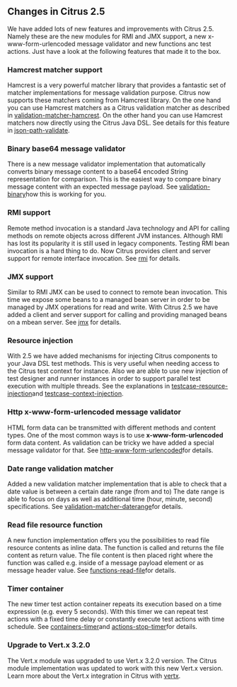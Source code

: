 ## Changes in Citrus 2.5

We have added lots of new features and improvements with Citrus 2.5. Namely these are the new modules for RMI and JMX support, a new x-www-form-urlencoded message validator and new functions anc test actions. Just have a look at the following features that made it to the box.

### Hamcrest matcher support

Hamcrest is a very powerful matcher library that provides a fantastic set of matcher implementations for message validation purpose. Citrus now supports these matchers coming from Hamcrest library. On the one hand you can use Hamcrest matchers as a Citrus validation matcher as described in [validation-matcher-hamcrest](validation-matcher-hamcrest). On the other hand you can use Hamcrest matchers now directly using the Citrus Java DSL. See details for this feature in [json-path-validate](json-path-validate).

### Binary base64 message validator

There is a new message validator implementation that automatically converts binary message content to a base64 encoded String representation for comparison. This is the easiest way to compare binary message content with an expected message payload. See [validation-binary](validation-binary)how this is working for you.

### RMI support

Remote method invocation is a standard Java technology and API for calling methods on remote objects across different JVM instances. Although RMI has lost its popularity it is still used in legacy components. Testing RMI bean invocation is a hard thing to do. Now Citrus provides client and server support for remote interface invocation. See [rmi](rmi) for details.

### JMX support

Similar to RMI JMX can be used to connect to remote bean invocation. This time we expose some beans to a managed bean server in order to be managed by JMX operations for read and write. With Citrus 2.5 we have added a client and server support for calling and providing managed beans on a mbean server. See [jmx](jmx) for details.

### Resource injection

With 2.5 we have added mechanisms for injecting Citrus components to your Java DSL test methods. This is very useful when needing access to the Citrus test context for instance. Also we are able to use new injection of test designer and runner instances in order to support parallel test execution with multiple threads. See the explanations in [testcase-resource-injection](testcase-resource-injection)and [testcase-context-injection](testcase-context-injection).

### Http x-www-form-urlencoded message validator

HTML form data can be transmitted with different methods and content types. One of the most common ways is to use **x-www-form-urlencoded** form data content. As validation can be tricky we have added a special message validator for that. See [http-www-form-urlencoded](http-www-form-urlencoded)for details.

### Date range validation matcher

Added a new validation matcher implementation that is able to check that a date value is between a certain date range (from and to) The date range is able to focus on days as well as additional time (hour, minute, second) specifications. See [validation-matcher-daterange](validation-matcher-daterange)for details.

### Read file resource function

A new function implementation offers you the possibilities to read file resource contents as inline data. The function is called and returns the file content as return value. The file content is then placed right where the function was called e.g. inside of a message payload element or as message header value. See [functions-read-file](functions-read-file)for details.

### Timer container

The new timer test action container repeats its execution based on a time expression (e.g. every 5 seconds). With this timer we can repeat test actions with a fixed time delay or constantly execute test actions with time schedule. See [containers-timer](containers-timer)and [actions-stop-timer](actions-stop-timer)for details.

### Upgrade to Vert.x 3.2.0

The Vert.x module was upgraded to use Vert.x 3.2.0 version. The Citrus module implementation was updated to work with this new Vert.x version. Learn more about the Vert.x integration in Citrus with [vertx](vertx).

